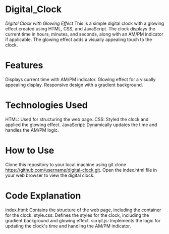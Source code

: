 # Digital_Clock
_Digital Clock with Glowing Effect_
This is a simple digital clock with a glowing effect created using HTML, CSS, and JavaScript. 
The clock displays the current time in hours, minutes, and seconds, along with an AM/PM indicator if applicable. 
The glowing effect adds a visually appealing touch to the clock.

# Features
Displays current time with AM/PM indicator.
Glowing effect for a visually appealing display.
Responsive design with a gradient background.

# Technologies Used
HTML: Used for structuring the web page.
CSS: Styled the clock and applied the glowing effect.
JavaScript: Dynamically updates the time and handles the AM/PM logic.
# How to Use
Clone this repository to your local machine using git clone https://github.com/username/digital-clock.git.
Open the index.html file in your web browser to view the digital clock.
# Code Explanation
index.html: Contains the structure of the web page, including the container for the clock.
style.css: Defines the styles for the clock, including the gradient background and glowing effect.
script.js: Implements the logic for updating the clock's time and handling the AM/PM indicator.
